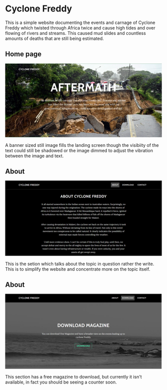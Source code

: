 # Cyclone Freddy
This is a simple website documenting the events and carnage of Cyclone Freddy which twisted through Africa twice and cause high tides and over flowing of rivers and streams. This caused mud slides and countless amounts of deaths that are still being estimated.

## Home page

<img src ="assets/img/Screenshot1.png" alt="Image of homepage">

A banner sized still image fills the landing screen though the visibiity of the text could still be shadowed or the image dimmed to adjust the vibration between the image and text.

## About

<img src ="assets/img/Screenshot2.png" alt="Image of about section">

This is the setion which talks about the topic in question rather the write. This is to simplify the website and concentrate more on the topic itself.

## About

<img src ="assets/img/Screenshot3.png" alt="Image of download">

This section has a free magazine to download, but currently it isn't available, in fact you should be seeing a counter soon.
